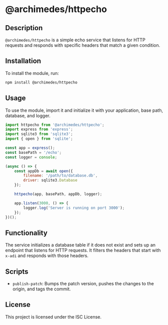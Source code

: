 # @archimedes/httpecho

## Description
`@archimedes/httpecho` is a simple echo service that listens for HTTP requests and responds with specific headers that match a given condition.

## Installation
To install the module, run:
```bash
npm install @archimedes/httpecho
```

## Usage
To use the module, import it and initialize it with your application, base path, database, and logger.

```javascript
import httpecho from '@archimedes/httpecho';
import express from 'express';
import sqlite3 from 'sqlite3';
import { open } from 'sqlite';

const app = express();
const basePath = '/echo';
const logger = console;

(async () => {
    const appDb = await open({
        filename: '/path/to/database.db',
        driver: sqlite3.Database
    });

    httpecho(app, basePath, appDb, logger);

    app.listen(3000, () => {
        logger.log('Server is running on port 3000');
    });
})();
```

## Functionality
The service initializes a database table if it does not exist and sets up an endpoint that listens for HTTP requests. It filters the headers that start with `x-adi` and responds with those headers.

## Scripts
- `publish-patch`: Bumps the patch version, pushes the changes to the origin, and tags the commit.

## License
This project is licensed under the ISC License.